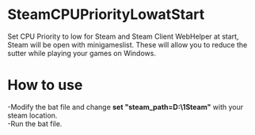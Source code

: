 # SteamCPUPriorityLowatStart
Set CPU Priority to low for Steam and Steam Client WebHelper at start, Steam will be open with minigameslist. These will allow you to reduce the sutter while playing your games on Windows.
# How to use
-Modify the bat file and change **set "steam_path=D:\1Steam"** with your steam location. <br/>
-Run the bat file.
